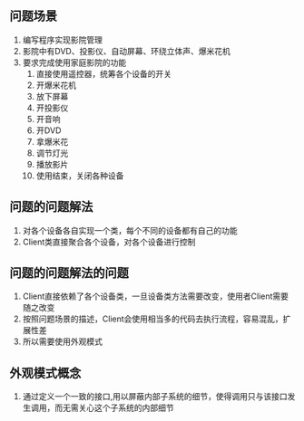 ## 问题场景

1. 编写程序实现影院管理
2. 影院中有DVD、投影仪、自动屏幕、环绕立体声、爆米花机
3. 要求完成使用家庭影院的功能
   1. 直接使用遥控器，统筹各个设备的开关
   2. 开爆米花机
   3. 放下屏幕
   4. 开投影仪
   5. 开音响
   6. 开DVD
   7. 拿爆米花
   8. 调节灯光
   9. 播放影片
   10. 使用结束，关闭各种设备

 ## 问题的问题解法
 
 1. 对各个设备各自实现一个类，每个不同的设备都有自己的功能
 2. Client类直接聚合各个设备，对各个设备进行控制
 
 ## 问题的问题解法的问题
 
 1. Client直接依赖了各个设备类，一旦设备类方法需要改变，使用者Client需要随之改变
 2. 按照问题场景的描述，Client会使用相当多的代码去执行流程，容易混乱，扩展性差
 3. 所以需要使用外观模式
 
 ## 外观模式概念
 
 1. 通过定义一个一致的接口,用以屏蔽内部子系统的细节，使得调用只与该接口发生调用，而无需关心这个子系统的内部细节
 
 
 
  
